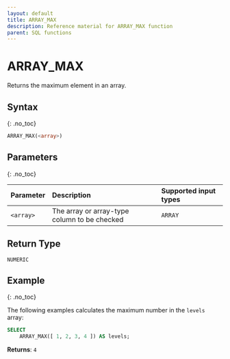 ```yaml
---
layout: default
title: ARRAY_MAX
description: Reference material for ARRAY_MAX function
parent: SQL functions
---
```


# ARRAY\_MAX

Returns the maximum element in an array.

## Syntax
{: .no_toc}

```sql
ARRAY_MAX(<array>)
```

## Parameters
{: .no_toc}

| Parameter | Description                         |Supported input types |
| :--------- | :----------------------------------- | :---------------------|
| `<array>`   | The array or array-type column to be checked | `ARRAY` | 

## Return Type
`NUMERIC` 

## Example
{: .no_toc}

The following examples calculates the maximum number in the `levels` array: 
```sql
SELECT
	ARRAY_MAX([ 1, 2, 3, 4 ]) AS levels;
```

**Returns**: `4`
